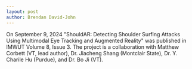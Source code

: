 ```yaml
---
layout: post
author: Brendan David-John
---
```


On September 9, 2024 "ShouldAR: Detecting Shoulder Surfing Attacks Using Multimodal Eye Tracking and Augmented Reality" was published in IMWUT Volume 8, Issue 3. The project is a collaboration with Matthew Corbett (VT, lead author), Dr. Jiacheng Shang (Montclair State), Dr. Y. Charile Hu (Purdue), and Dr. Bo Ji (VT).
